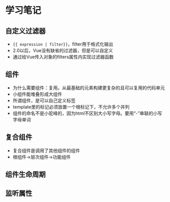 # 学习笔记

## 自定义过滤器

* ` {{ expression | filter}} `，filter用于格式化输出
* 2.0以后，Vue没有缺省的过滤器，但是可以自定义
* 通过给Vue传入对象的filters属性内实现过滤器函数

## 组件

* 为什么需要组件：复用。从最基础的元素构建更复杂的且可以复用的代码单元
* 小组件能堆叠形成大组件
* 所谓组件，是可以自己定义标签
* template里的标记必须放置一个根标记下，不允许多个并列
* 组件的命名不是小驼峰的，因为html不区别大小写字母。要用“-”串联的小写字母单词

## 复合组件

* 复合组件是调用了其他组件的组件
* 根组件->层次组件->功能组件

## 组件生命周期

## 监听属性

